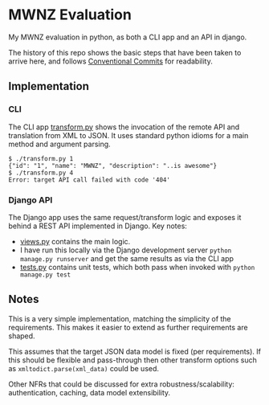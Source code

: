 # MWNZ Evaluation

My MWNZ evaluation in python, as both a CLI app and an API in django.

The history of this repo shows the basic steps that have been taken to arrive here, and follows [Conventional Commits](https://www.conventionalcommits.org/) for readability.

## Implementation

### CLI

The CLI app [transform.py](transform.py) shows the invocation of the remote API and translation from XML to JSON.  It uses standard python idioms for a main method and argument parsing.

```
$ ./transform.py 1
{"id": "1", "name": "MWNZ", "description": "..is awesome"}
$ ./transform.py 4
Error: target API call failed with code '404'
```

### Django API

The Django app uses the same request/transform logic and exposes it behind a REST API implemented in Django.  Key notes:
* [views.py](djangoapi/transform/views.py) contains the main logic.
* I have run this locally via the Django development server `python manage.py runserver` and get the same results as via the CLI app
* [tests.py](djangoapi/transform/tests.py) contains unit tests, which both pass when invoked with `python manage.py test`

## Notes

This is a very simple implementation, matching the simplicity of the requirements.  This makes it easier to extend as further requirements are shaped.

This assumes that the target JSON data model is fixed (per requirements).  If this should be flexible and pass-through then other transform options such as `xmltodict.parse(xml_data)` could be used.

Other NFRs that could be discussed for extra robustness/scalability: authentication, caching, data model extensibility.
